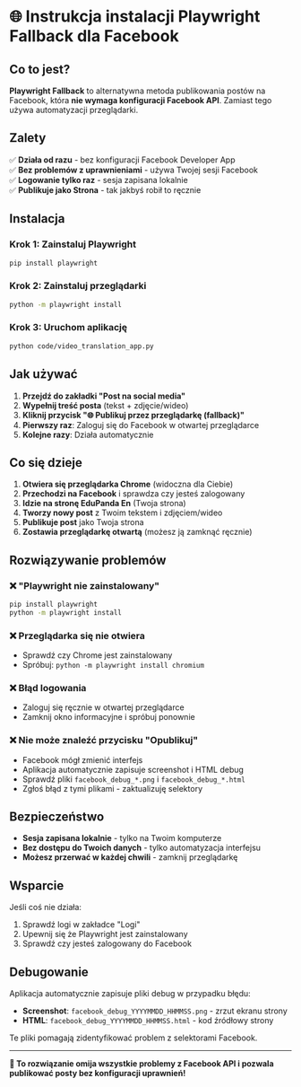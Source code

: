 # 🌐 Instrukcja instalacji Playwright Fallback dla Facebook

## Co to jest?

**Playwright Fallback** to alternatywna metoda publikowania postów na Facebook, która **nie wymaga konfiguracji Facebook API**. Zamiast tego używa automatyzacji przeglądarki.

## Zalety

✅ **Działa od razu** - bez konfiguracji Facebook Developer App  
✅ **Bez problemów z uprawnieniami** - używa Twojej sesji Facebook  
✅ **Logowanie tylko raz** - sesja zapisana lokalnie  
✅ **Publikuje jako Strona** - tak jakbyś robił to ręcznie  

## Instalacja

### Krok 1: Zainstaluj Playwright
```bash
pip install playwright
```

### Krok 2: Zainstaluj przeglądarki
```bash
python -m playwright install
```

### Krok 3: Uruchom aplikację
```bash
python code/video_translation_app.py
```

## Jak używać

1. **Przejdź do zakładki "Post na social media"**
2. **Wypełnij treść posta** (tekst + zdjęcie/wideo)
3. **Kliknij przycisk "🌐 Publikuj przez przeglądarkę (fallback)"**
4. **Pierwszy raz**: Zaloguj się do Facebook w otwartej przeglądarce
5. **Kolejne razy**: Działa automatycznie

## Co się dzieje

1. **Otwiera się przeglądarka Chrome** (widoczna dla Ciebie)
2. **Przechodzi na Facebook** i sprawdza czy jesteś zalogowany
3. **Idzie na stronę EduPanda En** (Twoja strona)
4. **Tworzy nowy post** z Twoim tekstem i zdjęciem/wideo
5. **Publikuje post** jako Twoja strona
6. **Zostawia przeglądarkę otwartą** (możesz ją zamknąć ręcznie)

## Rozwiązywanie problemów

### ❌ "Playwright nie zainstalowany"
```bash
pip install playwright
python -m playwright install
```

### ❌ Przeglądarka się nie otwiera
- Sprawdź czy Chrome jest zainstalowany
- Spróbuj: `python -m playwright install chromium`

### ❌ Błąd logowania
- Zaloguj się ręcznie w otwartej przeglądarce
- Zamknij okno informacyjne i spróbuj ponownie

### ❌ Nie może znaleźć przycisku "Opublikuj"
- Facebook mógł zmienić interfejs
- Aplikacja automatycznie zapisuje screenshot i HTML debug
- Sprawdź pliki `facebook_debug_*.png` i `facebook_debug_*.html`
- Zgłoś błąd z tymi plikami - zaktualizuję selektory

## Bezpieczeństwo

- **Sesja zapisana lokalnie** - tylko na Twoim komputerze
- **Bez dostępu do Twoich danych** - tylko automatyzacja interfejsu
- **Możesz przerwać w każdej chwili** - zamknij przeglądarkę

## Wsparcie

Jeśli coś nie działa:
1. Sprawdź logi w zakładce "Logi"
2. Upewnij się że Playwright jest zainstalowany
3. Sprawdź czy jesteś zalogowany do Facebook

## Debugowanie

Aplikacja automatycznie zapisuje pliki debug w przypadku błędu:
- **Screenshot**: `facebook_debug_YYYYMMDD_HHMMSS.png` - zrzut ekranu strony
- **HTML**: `facebook_debug_YYYYMMDD_HHMMSS.html` - kod źródłowy strony

Te pliki pomagają zidentyfikować problem z selektorami Facebook.

---

**🎯 To rozwiązanie omija wszystkie problemy z Facebook API i pozwala publikować posty bez konfiguracji uprawnień!**
